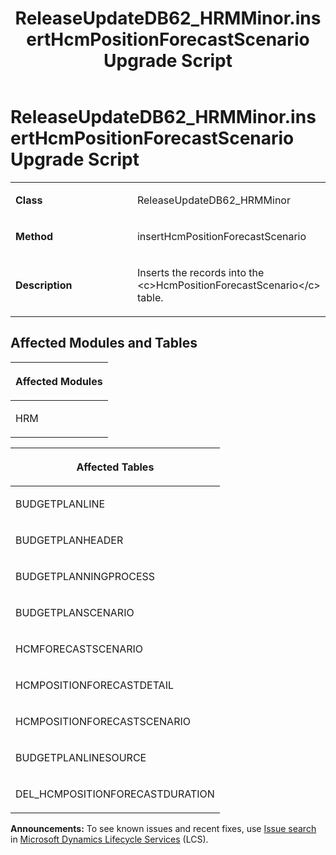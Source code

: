﻿---
title: ReleaseUpdateDB62_HRMMinor.insertHcmPositionForecastScenario Upgrade Script
TOCTitle: ReleaseUpdateDB62_HRMMinor.insertHcmPositionForecastScenario Upgrade Script
ms:assetid: 1510be27-6ac7-4802-ba13-6c2986955427
ms:mtpsurl: https://msdn.microsoft.com/en-us/library/Dn975037(v=AX.60)
ms:contentKeyID: 65236151
ms.date: 05/18/2015
mtps_version: v=AX.60
---

# ReleaseUpdateDB62\_HRMMinor.insertHcmPositionForecastScenario Upgrade Script 


<table>
<colgroup>
<col style="width: 50%" />
<col style="width: 50%" />
</colgroup>
<tbody>
<tr class="odd">
<td><p><strong>Class</strong></p></td>
<td><p>ReleaseUpdateDB62_HRMMinor</p></td>
</tr>
<tr class="even">
<td><p><strong>Method</strong></p></td>
<td><p>insertHcmPositionForecastScenario</p></td>
</tr>
<tr class="odd">
<td><p><strong>Description</strong></p></td>
<td><p>Inserts the records into the &lt;c&gt;HcmPositionForecastScenario&lt;/c&gt; table.</p></td>
</tr>
</tbody>
</table>


## Affected Modules and Tables

<table>
<colgroup>
<col style="width: 100%" />
</colgroup>
<thead>
<tr class="header">
<th><p>Affected Modules</p></th>
</tr>
</thead>
<tbody>
<tr class="odd">
<td><p>HRM</p></td>
</tr>
</tbody>
</table>


<table>
<colgroup>
<col style="width: 100%" />
</colgroup>
<thead>
<tr class="header">
<th><p>Affected Tables</p></th>
</tr>
</thead>
<tbody>
<tr class="odd">
<td><p>BUDGETPLANLINE</p></td>
</tr>
<tr class="even">
<td><p>BUDGETPLANHEADER</p></td>
</tr>
<tr class="odd">
<td><p>BUDGETPLANNINGPROCESS</p></td>
</tr>
<tr class="even">
<td><p>BUDGETPLANSCENARIO</p></td>
</tr>
<tr class="odd">
<td><p>HCMFORECASTSCENARIO</p></td>
</tr>
<tr class="even">
<td><p>HCMPOSITIONFORECASTDETAIL</p></td>
</tr>
<tr class="odd">
<td><p>HCMPOSITIONFORECASTSCENARIO</p></td>
</tr>
<tr class="even">
<td><p>BUDGETPLANLINESOURCE</p></td>
</tr>
<tr class="odd">
<td><p>DEL_HCMPOSITIONFORECASTDURATION</p></td>
</tr>
</tbody>
</table>

  
**Announcements:** To see known issues and recent fixes, use [Issue search](http://go.microsoft.com/fwlink/?linkid=389258) in [Microsoft Dynamics Lifecycle Services](http://go.microsoft.com/fwlink/?linkid=306505) (LCS).

